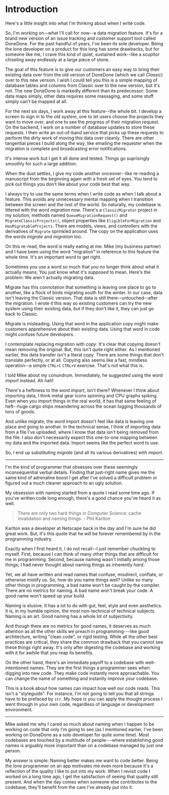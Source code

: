 # Introduction

Here's a little insight into what I'm thinking about when I write code.

So, I'm working on--what I'll call for now--a data migration feature. It's for a brand new version of an issue tracking and customer support tool called DoneDone. For the past handful of years, I've been its sole developer. Being the lone developer on a product for this long has some drawbacks, but for someone like me, I crave this kind of quiet, sustained work--like a scupltor chiseling away endlessly at a large piece of stone. 

The goal of this feature is to give our customers an easy way to bring their existing data over from the old version of DoneDone (which we call _Classic_) over to this new version. I wish I could tell you this is a simple mapping of database tables and columns from Classic over to the new version, but it's not. The new DoneDone is markedly different than its predecessor: Some data maps simply, other data requires some massaging, and some stuff simply can't be mapped at all.

For the next six days, I work away at this feature--the whole bit. I develop a screen to sign in to the old system, one to let users choose the projects they want to move over, and one to see the progress of their migration request. On the backend, I work on a number of database updates to store these requests. I then write an out-of-band service that picks up these requests to perform the dirty work of moving this data over cleanly. There are other tangential pieces I build along the way, like emailing the requester when the migration is complete and broadcasting error notifications.

It's intense work but I get it all done and tested. Things go suprisingly smoothly for such a large addition.

When the dust settles, I give my code another onceover--like re-reading a manuscript from the beginning again with a fresh set of eyes. You tend to pick out things you don't like about your code best that way.

I always try to use the same terms when I write code as when I talk about a feature. This avoids any unnecessary mental mapping when I transition between the screen and the rest of the world. So naturally, my codebase is littered with the word _migration_ now. There's a `ClassicMigrator` project in my solution, methods named `QueueMigrationRequest()` and `MigrateClassicProjects()`, object properties like `EligibleForMigration` and `HasMigratableProjects`. There are models, views, and controllers with the derivatives of `Migrate` sprinkled around. The copy on the application uses the words _migrate_ and _migration_ too.

On this re-read, the word is really eating at me. Mike (my business partner) and I have been using the word "migration" in reference to this feature the whole time. It's an important word to get right. 

Sometimes you use a word so much that you no longer think about what it actually means; You just know what it's _supposed_ to mean. Here's the problem: We aren't actually migrating data. 

Migrate has this connotation that something is leaving one place to go to another, like a flock of birds migrating south for the winter. In our case, data isn't leaving the Classic version. That data is still there--untouched--after the migration. I wrote it this way so existing customers can try the new system using their existing data, but if they don't like it, they can just go back to Classic.

Migrate is misleading. Using that word in the application copy might make customers apprehensive about their existing data. Using that word in code might confuse future developers.

I contemplate replacing migration with _copy_. It's clear that copying doesn't mean removing the original. But, this isn't quite right either. As I mentioned earlier, this data transfer isn't a literal copy. There are some things that don't translate perfectly, or at all. Copying also seems like a fast, mindless operation--a simple `CTRL+C` `CTRL+V` exercise. That's not what this is.

I told Mike about my conundrum. Immediately, he suggested using the word _import_ instead. Ah hah!

There's a heftiness to the word _import_, isn't there? Whenever I think about importing data, I think metal gear icons spinning and CPU graphs spiking. Even when you import things in the real world, it has that same feeling of heft--huge cargo ships meandering across the ocean lugging thousands of tons of goods.

And unlike migrate, the word import doesn't feel like data is leaving one place and going to another. In the technical sense, I think of importing data from a file I've uploaded, where I know that data isn't being removed from the file. I also don't necessarily expect this one-to-one mapping between my data and the imported data. Import seems like the perfect word to use.

So, I end up substituting _migrate_ (and all its various derivatives) with _import_.

* * *

I'm the kind of programmer that obsesses over these seemingly inconsequential verbal details. Finding that just-right name gives me the same kind of adrenaline boost I get after I've solved a difficult problem or figured out a much cleaner approach to an ugly solution. 

My obsession with naming started from a quote I read some time ago. If you've written code long enough, there's a good chance you've heard it as well.

> There are only two hard things in Computer Science: cache invalidation and naming things. - Phil Karlton

Karlton was a developer at Netscape back in the day and I'm sure he did great work. But, it's this quote that he will be forever remembered by in the programming industry.

Exactly when I first heard it, I do not recall--I just remember chuckling to myself. First, because I can think of many other things that are difficult for me in programming. Second, because naming wasn't initially among those things; I had never thought about naming things as inherently _hard_.

Yet, we all have written and read names that confuse, misdirect, conflate, or otherwise mistify us. So, how do you name things well? Unlike so many other things in programming, a bad name won't be caught by the compiler. There are no metrics for naming. A bad name won't break your code. A good name won't speed up your build.

Naming is elusive. It has a lot to do with gut, feel, style and even aesthetics. It is, in my humble opinion, the most non-technical of technical subjects. Naming is an art. Good naming has a whole lot of subjectivity.

And though there are no metrics for good names, it deserves as much attention as all the other skills we preach in programming---like good architecture, writing "clean code", or rigid testing. While all the other best practices are critical, they share the common drawback that you cannot see these things right away. It's only after digesting the codebase and working with it for awhile that you reap its benefits. 

On the other hand, there's an immediate payoff to a codebase with well-intentioned names. They are the first things a programmer sees when digging into new code. They make code instantly more approachable. You can change the name of something and instantly improve your codebase.

This is a book about how names can impact how well our code reads. This isn't a "styleguide". For instance, I'm not going to tell you that all strings have to be prefaced by `str`. My hope is you can apply the thought process I went through in your own code, regardless of language or development environment.

* * *

Mike asked me why I cared so much about naming when I happen to be working on code that only I'm going to see (as I mentioned earlier, I've been working on DoneDone as a solo developer for quite some time). Most codebases are touched by a multitude of people---where establishing good names is arguably more important than on a codebase managed by just one person.

My answer is simple: Naming better makes me want to code better. Being the lone programmer on an app motivates me even more because it's a reflection of the quality I like to put into my work. When I revisit code I worked on a long time ago, I get the satisfaction of seeing that quality still present. And when the day comes when someone else contributes to the codebase, they'll benefit from the care I've already put into it.

